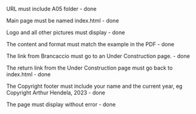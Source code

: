 URL must include A05 folder - done

Main page must be named index.html - done

Logo and all other pictures must display - done

The content and format must match the example in the PDF - done

The link from Brancaccio must go to an Under Construction page. - done

The return link from the Under Construction page must go back to index.html - done

The Copyright footer must include your name and the current year, eg Copyright Arthur Hendela, 2023 - done

The page must display without error - done